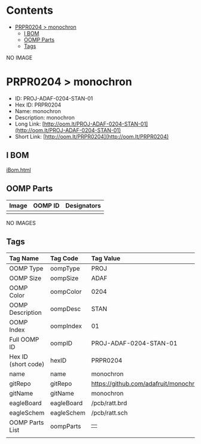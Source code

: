 



Contents
========

* [PRPR0204 > monochron](#prpr0204--monochron)
	* [I BOM](#i-bom)
	* [OOMP Parts](#oomp-parts)
	* [Tags](#tags)
  
NO IMAGE  
# PRPR0204 > monochron

- ID: PROJ-ADAF-0204-STAN-01
- Hex ID: PRPR0204
- Name: monochron
- Description: monochron
- Long Link: [http://oom.lt/PROJ-ADAF-0204-STAN-01](http://oom.lt/PROJ-ADAF-0204-STAN-01)
- Short Link: [http://oom.lt/PRPR0204](http://oom.lt/PRPR0204)

## I BOM
  
[iBom.html](https://htmlpreview.github.io/?https://github.com/oomlout/oomlout_OOMP_projects_V2/blob/main/PROJ/ADAF/0204/STAN/01/ibom.html)
## OOMP Parts
  

|Image|OOMP ID|Designators|
| :--- | :--- | :--- |
||||
  
NO IMAGES  
## Tags
  

|Tag Name|Tag Code|Tag Value|
| :--- | :--- | :--- |
|OOMP Type|oompType|PROJ|
|OOMP Size|oompSize|ADAF|
|OOMP Color|oompColor|0204|
|OOMP Description|oompDesc|STAN|
|OOMP Index|oompIndex|01|
|Full OOMP ID|oompID|PROJ-ADAF-0204-STAN-01|
|Hex ID (short code)|hexID|PRPR0204|
|name|name|monochron|
|gitRepo|gitRepo|https://github.com/adafruit/monochron|
|gitName|gitName|monochron|
|eagleBoard|eagleBoard|/pcb/ratt.brd|
|eagleSchem|eagleSchem|/pcb/ratt.sch|
|OOMP Parts List|oompParts|<table><tr><td></td></tr></table>|
||||
